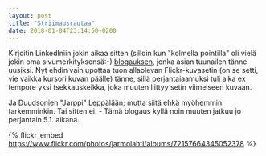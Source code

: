 ```yaml
---
layout: post
title: "Striimausrautaa"
date: 2018-01-04T23:14:50+0200
---
```

Kirjoitin LinkedIniin jokin aikaa sitten (silloin kun "kolmella pointilla" oli vielä jokin oma sivumerkityksensä:-) [blogauksen](https://www.linkedin.com/pulse/laadukkaan-livestriimin-kolme-pointtia-jarmo-lahti/), jonka asian tuunailen tänne uusiksi. Nyt ehdin vain upottaa tuon allaolevan Flickr-kuvasetin (on se setti, vie vaikka kursori kuvan päälle) tänne, sillä perjantaiaamuksi tuli aika ex tempore yksi tsekkauskeikka, joka muuten liittyy setin viimeiseen kuvaan.

Ja Duudsonien "Jarppi" Leppälään; mutta siitä ehkä myöhemmin tarkemminkin. Tai sitten ei. - Tämä blogaus kyllä noin muuten jatkuu jo perjantain 5.1. aikana.

{% flickr_embed https://www.flickr.com/photos/jarmolahti/albums/72157664345052378 %}